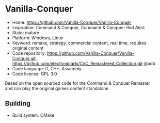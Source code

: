 # Vanilla-Conquer

- Home: https://github.com/Vanilla-Conquer/Vanilla-Conquer
- Inspiration: Command & Conquer, Command & Conquer: Red Alert
- State: mature
- Platform: Windows, Linux
- Keyword: remake, strategy, commercial content, real time, requires original content
- Code repository: https://github.com/Vanilla-Conquer/Vanilla-Conquer.git, https://github.com/electronicarts/CnC_Remastered_Collection.git @add
- Code language: C, C++, Assembly
- Code license: GPL-3.0

Based on the open sourced code for the Command & Conquer Remaster and can play the original games content standalone.

## Building

- Build system: CMake
